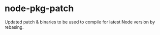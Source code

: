 # node-pkg-patch
Updated patch &amp; binaries to be used to compile for latest Node version by rebasing.
